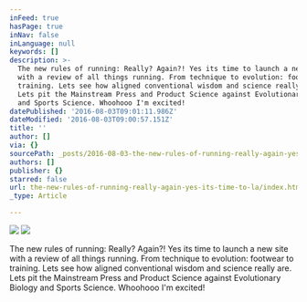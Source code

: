 ```yaml
---
inFeed: true
hasPage: true
inNav: false
inLanguage: null
keywords: []
description: >-
  The new rules of running: Really? Again?! Yes its time to launch a new site
  with a review of all things running. From technique to evolution: footwear to
  training. Lets see how aligned conventional wisdom and science really are.
  Lets pit the Mainstream Press and Product Science against Evolutionary Biology
  and Sports Science. Whoohooo I'm excited!
datePublished: '2016-08-03T09:01:11.986Z'
dateModified: '2016-08-03T09:00:57.151Z'
title: ''
author: []
via: {}
sourcePath: _posts/2016-08-03-the-new-rules-of-running-really-again-yes-its-time-to-la.md
authors: []
publisher: {}
starred: false
url: the-new-rules-of-running-really-again-yes-its-time-to-la/index.html
_type: Article

---
```

![](https://the-grid-user-content.s3-us-west-2.amazonaws.com/987d4624-6bbe-496c-9168-fb8b9f40b166.jpg)
![](https://the-grid-user-content.s3-us-west-2.amazonaws.com/6b89fd96-ed94-4e07-a9b8-7f97be7046ae.jpg)

The new rules of running: Really? Again?! Yes its time to launch a new site with a review of all things running. From technique to evolution: footwear to training. Lets see how aligned conventional wisdom and science really are. Lets pit the Mainstream Press and Product Science against Evolutionary Biology and Sports Science. Whoohooo I'm excited!
